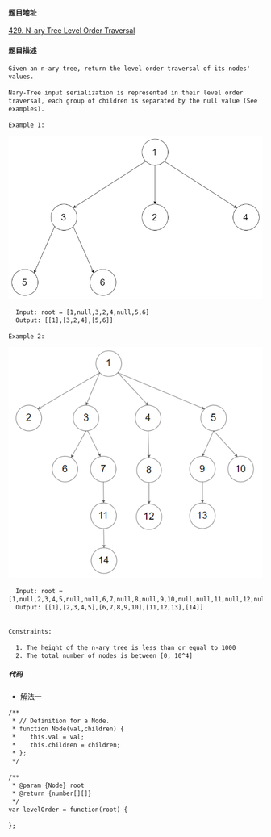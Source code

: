 #### 题目地址
[429. N-ary Tree Level Order Traversal](https://leetcode.com/problems/n-ary-tree-level-order-traversal/)
#### 题目描述
```
Given an n-ary tree, return the level order traversal of its nodes' values.

Nary-Tree input serialization is represented in their level order traversal, each group of children is separated by the null value (See examples).

Example 1:
```
![1](../../assets/tree/2020-12-31/1.png)
```
  Input: root = [1,null,3,2,4,null,5,6]
  Output: [[1],[3,2,4],[5,6]]

Example 2:
```
![1](../../assets/tree/2020-12-31/2.png)
```
  Input: root = [1,null,2,3,4,5,null,null,6,7,null,8,null,9,10,null,null,11,null,12,null,13,null,null,14]
  Output: [[1],[2,3,4,5],[6,7,8,9,10],[11,12,13],[14]]
 

Constraints:

  1. The height of the n-ary tree is less than or equal to 1000
  2. The total number of nodes is between [0, 10^4]
```
##### 代码

- 解法一
```
/**
 * // Definition for a Node.
 * function Node(val,children) {
 *    this.val = val;
 *    this.children = children;
 * };
 */

/**
 * @param {Node} root
 * @return {number[][]}
 */
var levelOrder = function(root) {
    
};
```
